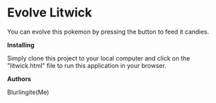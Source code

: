 Evolve Litwick
===

You can evolve this pokemon by pressing the button to
feed it candies.


**Installing**

Simply clone this project to your local computer and click on the "litwick.html" file to run this application in your browser.



**Authors**

Blurlingite(Me)
